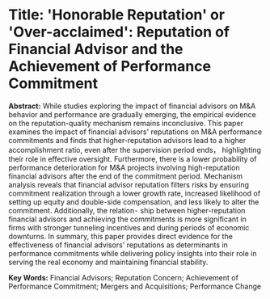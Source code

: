 # Title: 'Honorable Reputation' or 'Over-acclaimed': Reputation of Financial Advisor and the Achievement of Performance Commitment

**Abstract:** While studies exploring the impact of financial advisors on M&A behavior and performance are gradually emerging, the empirical evidence on the reputation-quality mechanism remains inconclusive. This paper examines the impact of financial advisors' reputations on M&A performance commitments and finds that higher-reputation advisors lead to a higher accomplishment ratio, even after the supervision period ends， highlighting their role in effective oversight. Furthermore, there is a lower probability of performance deterioration for M&A projects involving high-reputation financial advisors after the end of the commitment period. Mechanism analysis reveals that financial advisor reputation filters risks by ensuring commitment realization through a lower growth rate, increased likelihood of setting up equity and double-side compensation, and less likely to alter the commitment. Additionally, the relation⁃ ship between higher-reputation financial advisors and achieving the commitments is more significant in firms with stronger tunneling incentives and during periods of economic downturns. In summary, this paper provides direct evidence for the effectiveness of financial advisors' reputations as determinants in performance commitments while delivering policy insights into their role in serving the real economy and maintaining financial stability.

**Key Words:** Financial Advisors; Reputation Concern; Achievement of Performance Commitment; Mergers and Acquisitions; Performance Change
